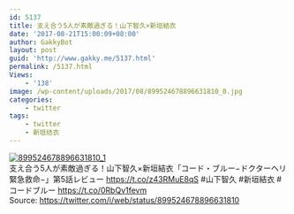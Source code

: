 ```yaml
---
id: 5137
title: 支え合う5人が素敵過ぎる！山下智久×新垣結衣
date: '2017-08-21T15:00:09+08:00'
author: GakkyBot
layout: post
guid: 'http://www.gakky.me/5137.html'
permalink: /5137.html
Views:
    - '138'
image: /wp-content/uploads/2017/08/899524678896631810_0.jpg
categories:
    - twitter
tags:
    - twitter
    - 新垣结衣
---
```


[![899524678896631810_1](http://www.yui-aragaki.org/wp-content/uploads/2017/08/899524678896631810_1.jpg)](http://www.yui-aragaki.org/wp-content/uploads/2017/08/899524678896631810_1.jpg)  
支え合う5人が素敵過ぎる！山下智久×新垣結衣「コード・ブルー−ドクターヘリ緊急救命−」第5話レビュー https://t.co/z43RMuE8qS #山下智久 #新垣結衣 #コードブルー https://t.co/0RbQv1fevm  
Source: <https://twitter.com/i/web/status/899524678896631810>
